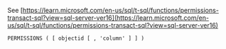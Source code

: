See [https://learn.microsoft.com/en-us/sql/t-sql/functions/permissions-transact-sql?view=sql-server-ver16](https://learn.microsoft.com/en-us/sql/t-sql/functions/permissions-transact-sql?view=sql-server-ver16)
```
PERMISSIONS ( [ objectid [ , 'column' ] ] )
```
